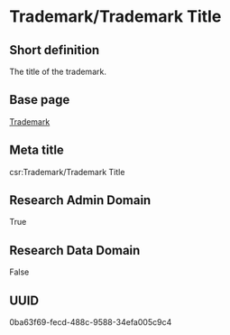 # Trademark/Trademark Title
## Short definition
The title of the trademark.
## Base page
[Trademark](https://github.com/EuroCRIS/CASRAI-Dictionairies/blob/main/Objects/Trademark.md)
## Meta title
csr:Trademark/Trademark Title
## Research Admin Domain
True
## Research Data Domain
False
## UUID
0ba63f69-fecd-488c-9588-34efa005c9c4
